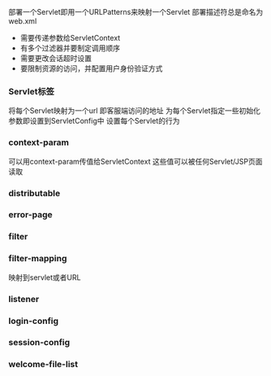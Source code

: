 部署一个Servlet即用一个URLPatterns来映射一个Servlet
部署描述符总是命名为web.xml

- 需要传递参数给ServletContext
- 有多个过滤器并要制定调用顺序
- 需要更改会话超时设置
- 要限制资源的访问，并配置用户身份验证方式

### Servlet标签
<servlet>
将每个Servlet映射为一个url  即客服端访问的地址
为每个Servlet指定一些初始化参数即设置到ServletConfig中
设置每个Servlet的行为
<description>
<display-name>
<servlet-name>
<servlet-class>
<init-param>
<param-name>
<param-value>
<load-in-startup>

### <servlet-mapping>
<url-pattern>

###  context-param
可以用context-param传值给ServletContext
这些值可以被任何Servlet/JSP页面读取

### distributable

### error-page

### filter

### filter-mapping
映射到servlet或者URL

### listener

### login-config

### session-config

### welcome-file-list

